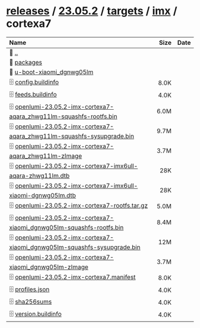 ---
---

# [releases](/releases/) / [23.05.2](/releases/23.05.2/) / [targets](/releases/23.05.2/targets/) / [imx](/releases/23.05.2/targets/imx/) / cortexa7


| Name | Size | Date |
|:---|---:|---|
| 📁 [..](../) | | |
| 📁 [packages](packages) | | |
| 📁 [u-boot-xiaomi_dgnwg05lm](u-boot-xiaomi_dgnwg05lm) | | |
| 🗄️ [config.buildinfo](./config.buildinfo) | 8.0K | |
| 🗄️ [feeds.buildinfo](./feeds.buildinfo) | 4.0K | |
| 🗄️ [openlumi-23.05.2-imx-cortexa7-aqara_zhwg11lm-squashfs-rootfs.bin](./openlumi-23.05.2-imx-cortexa7-aqara_zhwg11lm-squashfs-rootfs.bin) | 6.0M | |
| 🗄️ [openlumi-23.05.2-imx-cortexa7-aqara_zhwg11lm-squashfs-sysupgrade.bin](./openlumi-23.05.2-imx-cortexa7-aqara_zhwg11lm-squashfs-sysupgrade.bin) | 9.7M | |
| 🗄️ [openlumi-23.05.2-imx-cortexa7-aqara_zhwg11lm-zImage](./openlumi-23.05.2-imx-cortexa7-aqara_zhwg11lm-zImage) | 3.7M | |
| 🗄️ [openlumi-23.05.2-imx-cortexa7-imx6ull-aqara-zhwg11lm.dtb](./openlumi-23.05.2-imx-cortexa7-imx6ull-aqara-zhwg11lm.dtb) | 28K | |
| 🗄️ [openlumi-23.05.2-imx-cortexa7-imx6ull-xiaomi-dgnwg05lm.dtb](./openlumi-23.05.2-imx-cortexa7-imx6ull-xiaomi-dgnwg05lm.dtb) | 28K | |
| 🗄️ [openlumi-23.05.2-imx-cortexa7-rootfs.tar.gz](./openlumi-23.05.2-imx-cortexa7-rootfs.tar.gz) | 5.0M | |
| 🗄️ [openlumi-23.05.2-imx-cortexa7-xiaomi_dgnwg05lm-squashfs-rootfs.bin](./openlumi-23.05.2-imx-cortexa7-xiaomi_dgnwg05lm-squashfs-rootfs.bin) | 8.4M | |
| 🗄️ [openlumi-23.05.2-imx-cortexa7-xiaomi_dgnwg05lm-squashfs-sysupgrade.bin](./openlumi-23.05.2-imx-cortexa7-xiaomi_dgnwg05lm-squashfs-sysupgrade.bin) | 12M | |
| 🗄️ [openlumi-23.05.2-imx-cortexa7-xiaomi_dgnwg05lm-zImage](./openlumi-23.05.2-imx-cortexa7-xiaomi_dgnwg05lm-zImage) | 3.7M | |
| 🗄️ [openlumi-23.05.2-imx-cortexa7.manifest](./openlumi-23.05.2-imx-cortexa7.manifest) | 8.0K | |
| 🗄️ [profiles.json](./profiles.json) | 4.0K | |
| 🗄️ [sha256sums](./sha256sums) | 4.0K | |
| 🗄️ [version.buildinfo](./version.buildinfo) | 4.0K | |

